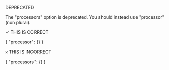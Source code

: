 DEPRECATED

The "processors" option is deprecated. You should instead use "processor" (non plural).

✓ THIS IS CORRECT

{
  "processor": {}
}

𐄂 THIS IS INCORRECT

{
  "processors": {}
}
